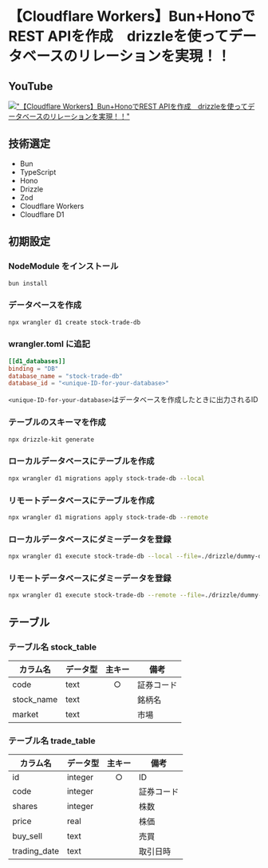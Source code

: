 # 【Cloudflare Workers】Bun+HonoでREST APIを作成　drizzleを使ってデータベースのリレーションを実現！！

## YouTube

[!["【Cloudflare Workers】Bun+HonoでREST APIを作成　drizzleを使ってデータベースのリレーションを実現！！"](https://i.ytimg.com/vi/oVF_WaLQnUw/maxresdefault.jpg)](https://youtu.be/oVF_WaLQnUw)

## 技術選定

- Bun
- TypeScript
- Hono
- Drizzle
- Zod
- Cloudflare Workers
- Cloudflare D1

## 初期設定

### NodeModule をインストール

```bash
bun install
```

### データベースを作成

```bash
npx wrangler d1 create stock-trade-db
```

### wrangler.toml に追記

```toml
[[d1_databases]]
binding = "DB"
database_name = "stock-trade-db"
database_id = "<unique-ID-for-your-database>"
```

`<unique-ID-for-your-database>`はデータベースを作成したときに出力されるID

### テーブルのスキーマを作成

```bash
npx drizzle-kit generate
```

### ローカルデータベースにテーブルを作成

```bash
npx wrangler d1 migrations apply stock-trade-db --local
```

### リモートデータベースにテーブルを作成

```bash
npx wrangler d1 migrations apply stock-trade-db --remote
```

### ローカルデータベースにダミーデータを登録

```bash
npx wrangler d1 execute stock-trade-db --local --file=./drizzle/dummy-data.sql
```

### リモートデータベースにダミーデータを登録

```bash
npx wrangler d1 execute stock-trade-db --remote --file=./drizzle/dummy-data.sql
```

## テーブル

### テーブル名 stock_table

| カラム名   | データ型 | 主キー | 備考       |
| ---------- | -------- | :----: | ---------- |
| code       | text     |   ○    | 証券コード |
| stock_name | text     |        | 銘柄名     |
| market     | text     |   　   | 市場       |

### テーブル名 trade_table

| カラム名     | データ型 | 主キー | 備考       |
| ------------ | -------- | :----: | ---------- |
| id           | integer  |   ○    | ID         |
| code         | integer  |        | 証券コード |
| shares       | integer  |        | 株数       |
| price        | real     |        | 株価       |
| buy_sell     | text     |        | 売買       |
| trading_date | text     |        | 取引日時   |
